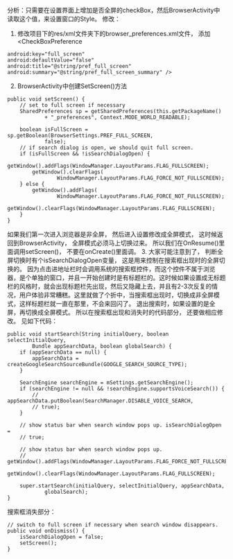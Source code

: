 分析：只需要在设置界面上增加是否全屏的checkBox，然后BrowserActivity中读取这个值，来设置窗口的Style。 
修改： 
1. 修改项目下的res/xml文件夹下的browser_preferences.xml文件， 添加<CheckBoxPreference 
```  
android:key="full_screen" 
android:defaultValue="false" 
android:title="@string/pref_full_screen" 
android:summary="@string/pref_full_screen_summary" /> 
```
2. BrowserActivity中创建SetScreen()方法 
```  
public void setScreen() {
	// set to full screen if necessary
	SharedPreferences sp = getSharedPreferences(this.getPackageName()
			+ "_preferences", Context.MODE_WORLD_READABLE);

	boolean isFullScreen = sp.getBoolean(BrowserSettings.PREF_FULL_SCREEN,
			false);
	// if search dialog is open, we should quit full screen.
	if (isFullScreen && !isSearchDialogOpen) {
		getWindow().addFlags(WindowManager.LayoutParams.FLAG_FULLSCREEN);
		getWindow().clearFlags(
				WindowManager.LayoutParams.FLAG_FORCE_NOT_FULLSCREEN);
	} else {
		getWindow().addFlags(
				WindowManager.LayoutParams.FLAG_FORCE_NOT_FULLSCREEN);
		getWindow().clearFlags(WindowManager.LayoutParams.FLAG_FULLSCREEN);
	}
}
```
如果我们第一次进入浏览器是非全屏， 然后进入设置修改成全屏模式， 这时候返回到BrowserActivity， 全屏模式必须马上切换过来。 所以我们在OnResume()里面调用setScreen()， 不要在onCreate()里面调。
3. 大家可能注意到了， 判断全屏切换时有个isSearchDialogOpen变量， 这是用来控制在搜索框出现时的全屏切换的。 因为点击进地址栏时会调用系统的搜索框控件，而这个控件不属于浏览器，是个单独的窗口，并且一开始创建时是有标题栏的。这时候如果设置成无标题栏的风格时，就会出现标题栏先出现，然后又隐藏上去，并且有2-3次反复的情况，用户体验非常糟糕。这里就做了个折中，当搜索框出现时，切换成非全屏模式，这样标题栏就一直在那里，不会来回闪了。 退出搜索时，如果设置的是全屏，再切换成全屏模式。 所以在搜索框出现和消失时的代码部分， 还要做相应修改。 
见如下代码：
```  
public void startSearch(String initialQuery, boolean selectInitialQuery,
		Bundle appSearchData, boolean globalSearch) {
	if (appSearchData == null) {
		appSearchData = createGoogleSearchSourceBundle(GOOGLE_SEARCH_SOURCE_TYPE);
	}

	SearchEngine searchEngine = mSettings.getSearchEngine();
	if (searchEngine != null && !searchEngine.supportsVoiceSearch()) {
		// appSearchData.putBoolean(SearchManager.DISABLE_VOICE_SEARCH,
		// true);
	}

	// show status bar when search window pops up. isSearchDialogOpen =
	// true;

	// show status bar when search window pops up.
	// getWindow().addFlags(WindowManager.LayoutParams.FLAG_FORCE_NOT_FULLSCREEN);
	getWindow().clearFlags(WindowManager.LayoutParams.FLAG_FULLSCREEN);

	super.startSearch(initialQuery, selectInitialQuery, appSearchData,
			globalSearch);
}
```
搜索框消失部分： 
```  
// switch to full screen if necessary when search window disappears.
public void onDismiss() {
	isSearchDialogOpen = false;
	setScreen();
}
```
